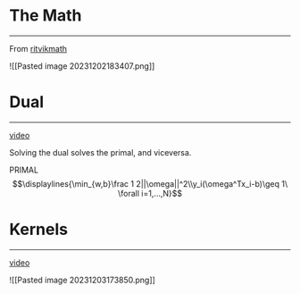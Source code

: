 # The Math
---
From [ritvikmath](https://www.youtube.com/watch?v=bM4_AstaBZo)

![[Pasted image 20231202183407.png]]


# Dual
---
[video](https://www.youtube.com/watch?v=6-ntMIaJpm0&list=PLvcbYUQ5t0UH2MS_B6maLNJhK0jNyPJUY&index=59)

Solving the dual solves the primal, and viceversa.

PRIMAL $$\displaylines{\min_{w,b}\frac 1 2||\omega||^2\\y_i(\omega^Tx_i-b)\geq 1\ \forall i=1,...,N}$$





# Kernels
---
[video](https://www.youtube.com/watch?v=OKFMZQyDROI&list=PLvcbYUQ5t0UH2MS_B6maLNJhK0jNyPJUY&index=57)

![[Pasted image 20231203173850.png]]